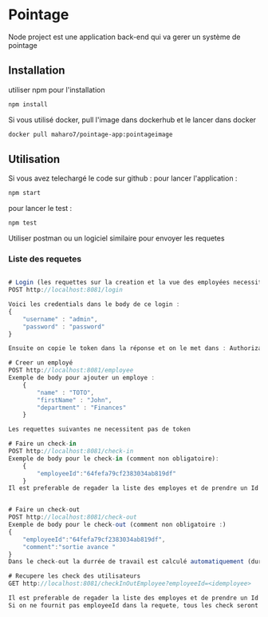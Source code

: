 # Pointage
Node project est une application back-end qui va gerer un système de pointage

## Installation
utiliser npm pour l'installation

```bash
npm install
```
Si vous utilisé docker, pull l'image dans dockerhub et le lancer dans docker
```bash
docker pull maharo7/pointage-app:pointageimage
```

## Utilisation
Si vous avez telechargé le code sur github :
pour lancer l'application :
```bash
npm start
```
pour lancer le test :
```bash
npm test
```

Utiliser postman ou un logiciel similaire pour envoyer les requetes

### Liste des requetes

```javascript

# Login (les requettes sur la creation et la vue des employées necessitent un token donc il faut s authentifier)
POST http://localhost:8081/login

Voici les credentials dans le body de ce login : 
{
    "username" : "admin",
    "password" : "password"
}

Ensuite on copie le token dans la réponse et on le met dans : Authorization -> Bearer Token pour les requetes avec les endpoints '/employee'

# Creer un employé
POST http://localhost:8081/employee
Exemple de body pour ajouter un employe :
    {
        "name" : "TOTO",
        "firstName" : "John",
        "department" : "Finances"
    }

Les requettes suivantes ne necessitent pas de token

# Faire un check-in
POST http://localhost:8081/check-in
Exemple de body pour le check-in (comment non obligatoire):
    {
        "employeeId":"64fefa79cf2383034ab819df"
    }
Il est preferable de regader la liste des employes et de prendre un Id dedans pour le test


# Faire un check-out
POST http://localhost:8081/check-out
Exemple de body pour le check-out (comment non obligatoire :)
{
    "employeeId":"64fefa79cf2383034ab819df",
    "comment":"sortie avance "
}
Dans le check-out la durrée de travail est calculé automatiquement (duration)

# Recupere les check des utilisateurs 
GET http://localhost:8081/checkInOutEmployee?employeeId=<idemployee>

Il est preferable de regader la liste des employes et de prendre un Id dedans pour le test
Si on ne fournit pas employeeId dans la requete, tous les check seront retournés


```
